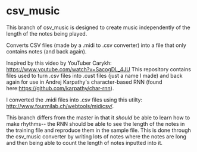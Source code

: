 # csv_music
This branch of csv_music is designed to create music independently of the length of the notes being played.


Converts CSV files (made by a .midi to .csv converter) into a file that only contains notes (and back again).

Inspired by this video by YouTuber Carykh: https://www.youtube.com/watch?v=SacogDL_4JU
This repository contains files used to turn .csv files into .cust files (just a name I made) and back again for use in Andrej Karpathy's character-based RNN (found here:https://github.com/karpathy/char-rnn).

I converted the .midi files into .csv files using this utilty: http://www.fourmilab.ch/webtools/midicsv/.

This branch differs from the master in that it *should* be able to learn how to make rhythms-- the RNN should be able to see the length of the notes in the training file and reproduce them in the sample file. This is done through the csv_music converter by writing lots of notes where the notes are long and then being able to count the length of notes inputted into it.
